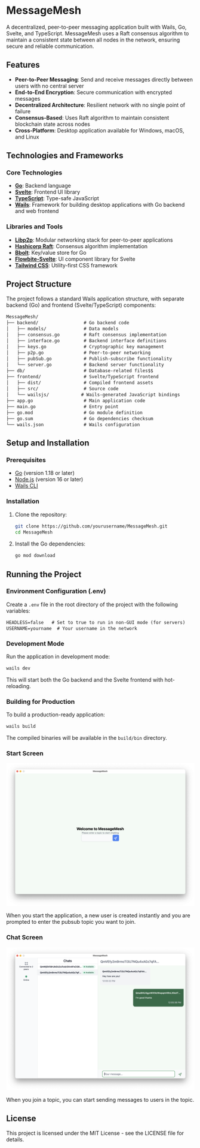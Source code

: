 # MessageMesh

A decentralized, peer-to-peer messaging application built with Wails, Go, Svelte, and TypeScript. MessageMesh uses a Raft consensus algorithm to maintain a consistent state between all nodes in the network, ensuring secure and reliable communication.

## Features

- **Peer-to-Peer Messaging**: Send and receive messages directly between users with no central server
- **End-to-End Encryption**: Secure communication with encrypted messages
- **Decentralized Architecture**: Resilient network with no single point of failure
- **Consensus-Based**: Uses Raft algorithm to maintain consistent blockchain state across nodes
- **Cross-Platform**: Desktop application available for Windows, macOS, and Linux

## Technologies and Frameworks

### Core Technologies
- **[Go](https://golang.org/)**: Backend language
- **[Svelte](https://svelte.dev/)**: Frontend UI library
- **[TypeScript](https://www.typescriptlang.org/)**: Type-safe JavaScript
- **[Wails](https://wails.io/)**: Framework for building desktop applications with Go backend and web frontend

### Libraries and Tools
- **[Libp2p](https://libp2p.io/)**: Modular networking stack for peer-to-peer applications
- **[Hashicorp Raft](https://github.com/hashicorp/raft)**: Consensus algorithm implementation
- **[Bbolt](https://github.com/etcd-io/bbolt)**: Key/value store for Go
- **[Flowbite-Svelte](https://flowbite-svelte.com/)**: UI component library for Svelte
- **[Tailwind CSS](https://tailwindcss.com/)**: Utility-first CSS framework

## Project Structure

The project follows a standard Wails application structure, with separate backend (Go) and frontend (Svelte/TypeScript) components:

```
MessageMesh/
├── backend/                 # Go backend code
│   ├── models/              # Data models
│   ├── consensus.go         # Raft consensus implementation
│   ├── interface.go         # Backend interface definitions
│   ├── keys.go              # Cryptographic key management
│   ├── p2p.go               # Peer-to-peer networking
│   ├── pubSub.go            # Publish-subscribe functionality
│   └── server.go            # Backend server functionality
├── db/                      # Database-related files$$
├── frontend/                # Svelte/TypeScript frontend
│   ├── dist/                # Compiled frontend assets
│   ├── src/                 # Source code
│   └── wailsjs/            # Wails-generated JavaScript bindings
├── app.go                   # Main application code
├── main.go                  # Entry point
├── go.mod                   # Go module definition
├── go.sum                   # Go dependencies checksum
└── wails.json               # Wails configuration
```

## Setup and Installation

### Prerequisites

- [Go](https://golang.org/dl/) (version 1.18 or later)
- [Node.js](https://nodejs.org/) (version 16 or later)
- [Wails CLI](https://wails.io/docs/gettingstarted/installation)

### Installation

1. Clone the repository:
   ```bash
   git clone https://github.com/yourusername/MessageMesh.git
   cd MessageMesh
   ```

2. Install the Go dependencies:
   ```bash
   go mod download
   ```

## Running the Project

### Environment Configuration (.env)

Create a `.env` file in the root directory of the project with the following variables:

```
HEADLESS=false   # Set to true to run in non-GUI mode (for servers)
USERNAME=yourname  # Your username in the network
```

### Development Mode

Run the application in development mode:

```bash
wails dev
```

This will start both the Go backend and the Svelte frontend with hot-reloading.

### Building for Production

To build a production-ready application:

```bash
wails build
```

The compiled binaries will be available in the `build/bin` directory.


### Start Screen

![Start Screen](screenshots/start.png)

When you start the application, a new user is created instantly and you are prompted to enter the pubsub topic you want to join.

### Chat Screen

![Chat Screen](screenshots/chat.png)

When you join a topic, you can start sending messages to users in the topic.

## License

This project is licensed under the MIT License - see the LICENSE file for details.
